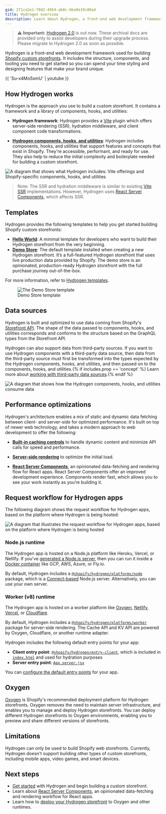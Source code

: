 ```yaml
---
gid: 271ca2e1-7842-4954-ab8c-6ba9e19c80ad
title: Hydrogen overview
description: Learn about Hydrogen, a front-end web development framework that you can use to build fast and dynamic Shopify custom storefronts.
---
```


> ⚠️ **Important:** [Hydrogen 2.0](https://hydrogen.shopify.dev) is out now. These archival docs are provided only to assist developers during their upgrade process. Please migrate to Hydrogen 2.0 as soon as possible.


Hydrogen is a front-end web development framework used for building [Shopify custom storefronts](/custom-storefronts/getting-started). It includes the structure, components, and tooling you need to get started so you can spend your time styling and designing features that make your brand unique.

{{ 'Su-x4Mo5xmU' | youtube }}

## How Hydrogen works

Hydrogen is the approach you use to build a custom storefront. It contains a framework and a library of components, hooks, and utilities:

- **Hydrogen framework**: Hydrogen provides a [Vite](https://vitejs.dev/) plugin which offers server-side rendering (SSR), hydration middleware, and client component code transformations.

- **[Hydrogen components, hooks, and utilities](/api/hydrogen)**: Hydrogen includes components, hooks, and utilities that support features and concepts that exist in Shopify. They're accessible, performant, and ready for use. They also help to reduce the initial complexity and boilerplate needed for building a custom storefront.

![A diagram that shows what Hydrogen includes: Vite offerings and Shopify-specific components, hooks, and utilities](/assets/custom-storefronts/hydrogen/hydrogen-overview.png)

> Note:
> The SSR and hydration middleware is similar to existing [Vite SSR](https://vitejs.dev/guide/ssr.html) implementations. However, Hydrogen uses [React Server Components](/docs/tutorials/react-server-components), which affects SSR.

## Templates

Hydrogen provides the following templates to help you get started building Shopify custom storefronts:

- [**Hello World**](/docs/tutorials/getting-started/templates#hello-world-template): A minimal template for developers who want to build their Hydrogen storefront from the very beginning.
- [**Demo Store**](/docs/tutorials/getting-started/templates#demo-store-template): The default template installed when creating a new Hydrogen storefront. It’s a full-featured Hydrogen storefront that uses live production data provided by Shopify. The demo store is an opinionated, production-ready Hydrogen storefront with the full purchase journey out-of-the-box.

For more information, refer to [Hydrogen templates](/docs/tutorials/getting-started/templates).

<figure class="figure">
  <img src="/assets/custom-storefronts/hydrogen/hydrogen-starter-template.gif" alt="The Demo Store template" />
  <figcaption>Demo Store template</figcaption>
</figure>

## Data sources

Hydrogen is built and optimized to use data coming from Shopify's [Storefront API](/api/storefront). The shape of the data passed to components, hooks, and utilities corresponds and conforms to the structure based on the GraphQL types from the Storefront API.

Hydrogen can also support data from third-party sources. If you want to use Hydrogen components with a third-party data source, then data from the third-party source must first be transformed into the types expected by the Hydrogen components, hooks, and utilities, and then passed on to the components, hooks, and utilities.{% if includes.prop == 'concept' %} Learn more about [working with third-party data sources](/docs/tutorials/data-sources/work-with-3p-data-sources).{% endif %}

![A diagram that shows how the Hydrogen components, hooks, and utilities consume data](/assets/custom-storefronts/hydrogen/hydrogen-data-sources.png)

## Performance optimizations

Hydrogen's architecture enables a mix of static and dynamic data fetching between client- and server-side for optimized performance. It's built on top of newer web technology, and takes a modern approach to web development to offer the following:

- **[Built-in caching controls](/docs/tutorials/querying/cache)** to handle dynamic content and minimize API calls for speed and performance.

- **[Server-side rendering](/docs/tutorials/streaming-ssr)** to optimize the initial load.

- **[React Server Components](/docs/tutorials/react-server-components)**, an opinionated data-fetching and rendering flow for React apps. React Server Components offer an improved development experience. Components render fast, which allows you to see your work instantly as you’re building it.

## Request workflow for Hydrogen apps

The following diagram shows the request workflow for Hydrogen apps, based on the platform where Hydrogen is being hosted:

![A diagram that illustrates the request workflow for Hydrogen apps, based on the platform where Hydrogen is being hosted](/assets/custom-storefronts/hydrogen/hydrogen-server-entry-points.png)

### Node.js runtime

The Hydrogen app is hosted on a Node.js platform like Heroku, Vercel, or Netlify. If you've [generated a Node.js server](/docs/tutorials/deployment#deploy-to-node-js), then you can run it inside a [Docker container](/docs/tutorials/deployment#deploy-to-docker) like GCP, AWS, Azure, or Fly.io.

By default, Hydrogen includes a [`@shopify/hydrogen/platforms/node`](https://github.com/Shopify/hydrogen/blob/main/packages/hydrogen/src/platforms/node.ts) package, which is a [Connect-based](https://github.com/senchalabs/connect) Node.js server. Alternatively, you can use your own server.

### Worker (v8) runtime

The Hydrogen app is hosted on a worker platform like [Oxygen](/docs/tutorials/deployment#deploy-to-oxygen), [Netlify](/docs/tutorials/deployment#deploy-to-netlify), [Vercel](/docs/tutorials/deployment#deploy-to-vercel), or [Cloudflare](/docs/tutorials/deployment#deploy-to-cloudflare-workers).

By default, Hydrogen includes a [`@shopify/hydrogen/platforms/worker`](https://github.com/Shopify/hydrogen/blob/main/packages/hydrogen/src/platforms/worker.ts) package for server-side rendering. The Cache API and KV API are powered by Oxygen, Cloudflare, or another runtime adapter.

Hydrogen includes the following default entry points for your app:

- **Client entry point**: [`@shopify/hydrogen/entry-client`](https://github.com/Shopify/hydrogen/blob/main/packages/hydrogen/src/entry-client.tsx), which is included in [`index.html`](https://github.com/Shopify/hydrogen/blob/main/templates/demo-store/index.html) and used for hydration purposes
- **Server entry point**: [`App.server.jsx`](https://github.com/Shopify/hydrogen/blob/main/templates/demo-store/src/App.server.jsx)

You can [configure the default entry points](/docs/tutorials/data-sources/configure-default-entry-points) for your app.
## Oxygen

[Oxygen](/custom-storefronts/oxygen) is Shopify's recommended deployment platform for Hydrogen storefronts. Oxygen removes the need to maintain server infrastructure, and enables you to manage and deploy Hydrogen storefronts. You can deploy different Hydrogen storefronts to Oxygen environments, enabling you to preview and share different versions of storefronts.

## Limitations

Hydrogen can only be used to build Shopify web storefronts. Currently, Hydrogen doesn't support building other types of custom storefronts, including mobile apps, video games, and smart devices.

## Next steps

- [Get started](/docs/tutorials/getting-started/) with Hydrogen and begin building a custom storefront.
- Learn about [React Server Components](/docs/tutorials/react-server-components), an opinionated data-fetching and rendering workflow for React apps.
- Learn how to [deploy your Hydrogen storefront](/docs/tutorials/deployment) to Oxygen and other runtimes.
